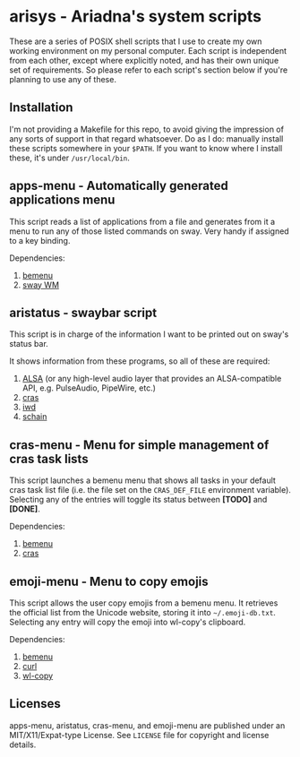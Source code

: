 # arisys - Ariadna's system scripts

These are a series of POSIX shell scripts that I use to create my own working 
environment on my personal computer. Each script is independent from each 
other, except where explicitly noted, and has their own unique set of 
requirements. So please refer to each script's section below if you're planning 
to use any of these.

## Installation

I'm not providing a Makefile for this repo, to avoid giving the impression of
any sorts of support in that regard whatsoever. Do as I do: manually install 
these scripts somewhere in your ``$PATH``. If you want to know where I install
these, it's under ``/usr/local/bin``.

## apps-menu - Automatically generated applications menu

This script reads a list of applications from a file and generates from it a 
menu to run any of those listed commands on sway. Very handy if assigned to a 
key binding.

Dependencies:
1. [bemenu](https://github.com/Cloudef/bemenu)
2. [sway WM](https://swaywm.org/)

## aristatus - swaybar script

This script is in charge of the information I want to be printed out on sway's
status bar.

It shows information from these programs, so all of these are required:
1. [ALSA](https://www.alsa-project.org) (or any high-level audio layer that 
   provides an ALSA-compatible API, e.g. PulseAudio, PipeWire, etc.)
2. [cras](https://github.com/ariadnavigo/cras)
3. [iwd](https://iwd.wiki.kernel.org/)
4. [schain](https://github.com/ariadnavigo/schain)

## cras-menu - Menu for simple management of cras task lists

This script launches a bemenu menu that shows all tasks in your default cras
task list file (i.e. the file set on the ``CRAS_DEF_FILE`` environment
variable). Selecting any of the entries will toggle its status between
**[TODO]** and **[DONE]**.

Dependencies:
1. [bemenu](https://github.com/Cloudef/bemenu)
2. [cras](https://github.com/ariadnavigo/cras)

## emoji-menu - Menu to copy emojis

This script allows the user copy emojis from a bemenu menu. It retrieves the
official list from the Unicode website, storing it into ``~/.emoji-db.txt``.
Selecting any entry will copy the emoji into wl-copy's clipboard.

Dependencies:
1. [bemenu](https://github.com/Cloudef/bemenu)
2. [curl](https://curl.se)
3. [wl-copy](https://github.com/bugaevc/wl-clipboard)

## Licenses

apps-menu, aristatus, cras-menu, and emoji-menu are published under an 
MIT/X11/Expat-type License. See ``LICENSE`` file for copyright and license 
details.
